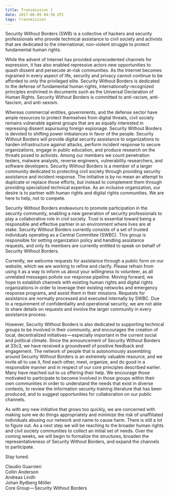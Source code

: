 ```yaml
---
title: Transmission 1
date: 2017-06-09 04:58 UTC
tags: transmission
---
```


Security Without Borders (SWB) is a collective of hackers and security professionals who provide technical assistance to civil society and activists that are dedicated to the international, non-violent struggle to protect fundamental human rights.

While the advent of Internet has provided unprecedented channels for expression, it has also enabled repressive actors new opportunities to quash dissent and persecute at-risk communities. As the Internet becomes ingrained in every aspect of life, security and privacy cannot continue to be afforded to only the privileged elite. Security Without Borders is dedicated to the defense of fundamental human rights, internationally-recognized principles enshrined in documents such as the Universal Declaration of Human Rights. Security Without Borders is committed to anti-racism, anti-fascism, and anti-sexism.

Whereas commercial entities, governments, and the defense sector have ample resources to protect themselves from digital threats, civil society remains vulnerable against groups that are as equally interested in repressing dissent aspursuing foreign espionage. Security Without Borders is devoted to shifting power imbalances in favor of the people. Security Without Borders will provide digital security assistance to organizations to harden infrastructure against attacks, perform incident response to secure organizations, engage in public education, and produce research on the threats posed to activists. Among our members we count penetration testers, malware analysts, reverse engineers, vulnerability researchers, and software developers. Security Without Borders is a member of a larger community dedicated to protecting civil society through providing security assistance and incident response. The initiative is by no mean an attempt to duplicate or replace those efforts, but instead to complement them through providing specialized technical expertise. As an inclusive organization, our desire is to partner with human rights and digital rights communities. We are here to help, not to compete.

Security Without Borders endeavours to promote participation in the security community, enabling a new generation of security professionals to play a collaborative role in civil society. Trust is essential toward being a responsible and effective partner in an environment where lives are at stake. Security Without Borders currently consists of a set of trusted individuals operating as a Central Committee (SWBC). This group is responsible for setting organization policy and handling assistance requests, and only its members are currently entitled to speak on behalf of Security Without Borders.

Currently, we welcome requests for assistance through a public form on our website, which we are working to refine and clarify. Please refrain from using it as a way to inform us about your willingness to volunteer, as all unrelated messages pollute our response pipeline. Moving forward, we hope to establish channels with existing human rights and digital rights organizations in order to leverage their existing networks and emergency response programs, and assist them in their missions. Requests for assistance are normally processed and executed internally by SWBC. Due to a requirement of confidentiality and operational security, we are not able to share details on requests and involve the larger community in every assistance process.

However, Security Without Borders is also dedicated to supporting technical groups to be involved in their community, and encourages the creation of local, decentralized initiatives — especially important in the current social and political climate. Since the announcement of Security Without Borders at 33c3, we have received a groundswell of positive feedback and engagement. The network of people that is autonomously assembling around Security Without Borders is an extremely valuable resource, and we invite all to use it, find each other, meet, organize, and do good in a responsible manner and in respect of our core principles described earlier. Many have reached out to us offering their help. We encourage those motivated to participate to become involved in those groups within their own communities in order to understand the needs that exist in diverse contexts, to review the information security training literature that has been produced, and to suggest opportunities for collaboration on our public channels.

As with any new initiative that grows too quickly, we are concerned with making sure we do things appropriately and minimize the risk of unaffiliated individuals abusing our network and name to cause harm. There is still a lot to figure out. As a next step we will be reaching to the broader human rights and civil society communities to collect an initial set of needs. Over the coming weeks, we will begin to formalize the structures, broaden the representativeness of Security Without Borders, and expand the channels to participate.

Stay tuned.

Claudio Guarnieri  
Collin Anderson  
Andreas Lindh  
Johan Rydberg Möller  
Core Group — Security Without Borders  